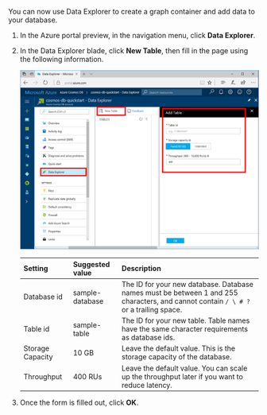 You can now use Data Explorer to create a graph container and add data to your database. 

1. In the Azure portal preview, in the navigation menu, click **Data Explorer**. 
2. In the Data Explorer blade, click **New Table**, then fill in the page using the following information.

    ![Data Explorer in the Azure portal preview](./media/cosmosdb-create-table/azure-cosmosdb-data-explorer.png)

    Setting|Suggested value|Description
    ---|---|---
    Database id|sample-database|The ID for your new database. Database names must be between 1 and 255 characters, and cannot contain `/ \ # ?` or a trailing space.
    Table id|sample-table|The ID for your new table. Table names have the same character requirements as database ids.
    Storage Capacity| 10 GB|Leave the default value. This is the storage capacity of the database.
    Throughput|400 RUs|Leave the default value. You can scale up the throughput later if you want to reduce latency.

3. Once the form is filled out, click **OK**.